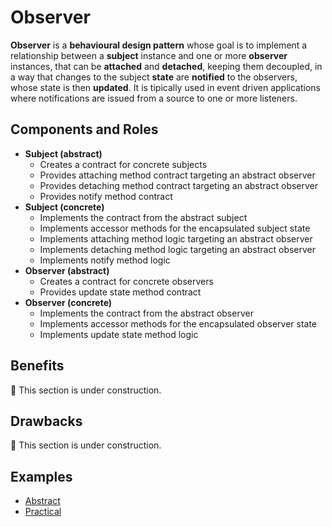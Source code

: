 # Observer

**Observer** is a **behavioural design pattern** whose goal is to implement a relationship between a **subject**
instance and one or more **observer** instances, that can be **attached** and **detached**, keeping them decoupled, in a
way that changes to the subject **state** are **notified** to the observers, whose state is then **updated**. It is
tipically used in event driven applications where notifications are issued from a source to one or more listeners.

## Components and Roles

- **Subject (abstract)**
  - Creates a contract for concrete subjects
  - Provides attaching method contract targeting an abstract observer
  - Provides detaching method contract targeting an abstract observer
  - Provides notify method contract
- **Subject (concrete)**
  - Implements the contract from the abstract subject
  - Implements accessor methods for the encapsulated subject state
  - Implements attaching method logic targeting an abstract observer
  - Implements detaching method logic targeting an abstract observer
  - Implements notify method logic
- **Observer (abstract)**
  - Creates a contract for concrete observers
  - Provides update state method contract
- **Observer (concrete)**
  - Implements the contract from the abstract observer
  - Implements accessor methods for the encapsulated observer state
  - Implements update state method logic

## Benefits

:construction: This section is under construction.

## Drawbacks

:construction: This section is under construction.

## Examples

- [Abstract][1]
- [Practical][2]

[1]: ./001_abstract/
[2]: ./002_practical/
